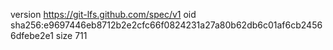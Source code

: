version https://git-lfs.github.com/spec/v1
oid sha256:e9697446eb8712b2e2cfc66f0824231a27a80b62db6c01af6cb24566dfebe2e1
size 711
